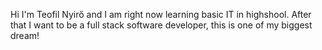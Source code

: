 Hi I'm Teofil Nyirő and I am right now learning basic IT in highshool.
After that I want to be a full stack software developer, this is one of my biggest
dream!
